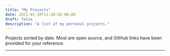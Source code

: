 ```yaml
---
title: "My Projects"
date: 2021-01-10T11:28:58-06:00
draft: false
description: "A list of my personal projects."
---
```

Projects sorted by date. Most are open source, and GitHub links have been provided for your reference.

***